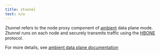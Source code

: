```yaml
---
title: ztunnel
test: n/a
---
```


Ztunnel refers to the node proxy component of [ambient](/pt-br/docs/reference/glossary/#ambient) data plane mode.
Ztunnel runs on each node and securely transmits traffic using the [HBONE](/pt-br/docs/reference/glossary/#hbone) protocol.

For more details, see [ambient data plane documentation](/pt-br/docs/ambient/architecture/data-plane/)
